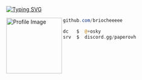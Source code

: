 <a href="https://paper.ovh"><img src="https://readme-typing-svg.demolab.com?font=Silkscreen&pause=1000&color=FFFFFF&width=435&lines=Paper.ovh+%7C+BIO+LINK" alt="Typing SVG" /></a>

<img align="left" src="https://files.catbox.moe/yaz47h.png" width="147" alt="Profile Image" /> 



```powershell
github.com/briocheeeee
```
```php
dc   $  @+osky
srv  $  discord.gg/paperovh
```
## 
&zwnj;
